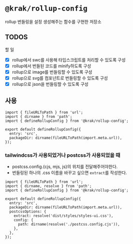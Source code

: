# `@krak/rollup-config`

rollup 번들링을 설정 생성해주는 함수를 구현한 저장소

## TODOS

할 일

- [x] rollup에서 swc를 사용해 타입스크립트를 처리할 수 있도록 구성
- [x] rollup에서 번들된 코드를 minify하도록 구성
- [x] rollup으로 image를 번들링할 수 있도록 구성
- [x] rollup으로 svg를 컴포넌트로 번들링할 수 있도록 구성
- [x] rollup으로 json을 번들링할 수 있도록 구성

## 사용

```
import { fileURLToPath } from 'url';
import { dirname } from 'path';
import { defineRollupConfig } from '@krak/rollup-config';

export default defineRollupConfig({
  entry: 'src',
  packageDir: dirname(fileURLToPath(import.meta.url)),
});
```

### tailwindcss가 사용되었거나 postcss가 사용되었을 때

- postcss.config.{cjs, mjs, js}의 위치를 전달해주어야한다.
- 번들링된 하나의 .css 이름을 바꾸고 싶으면 `extract`를 작성한다.

```
import { fileURLToPath } from 'url';
import { dirname, resolve } from 'path';
import { defineRollupConfig } from '@krak/rollup-config';

export default defineRollupConfig({
  entry: 'src',
  packageDir: dirname(fileURLToPath(import.meta.url)),
  postcssOptions: {
    extract: resolve('dist/styles/styles-ui.css'),
    config: {
      path: dirname(resolve('./postcss.config.cjs')),
    },
  },
});
```